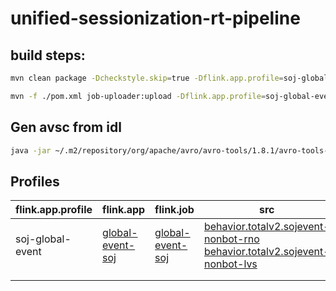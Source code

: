 # unified-sessionization-rt-pipeline

## build steps:

```bash
mvn clean package -Dcheckstyle.skip=true -Dflink.app.profile=soj-global-event;

mvn -f ./pom.xml job-uploader:upload -Dflink.app.profile=soj-global-event;
```

## Gen avsc from idl

```bash
java -jar ~/.m2/repository/org/apache/avro/avro-tools/1.8.1/avro-tools-1.8.1.jar idl2schemata src/main/resources/avdl/CommonTypes.avdl
```

## Profiles
| flink.app.profile | flink.app                                                    | flink.job                                                    | src                                                          | tgt                                                          |
| ----------------- | ------------------------------------------------------------ | ------------------------------------------------------------ | ------------------------------------------------------------ | ------------------------------------------------------------ |
| soj-global-event  | [global-event-soj](https://rhs-portal.vip.ebay.com/flink/application/global-event-soj) | [global-event-soj](https://rhs-portal.vip.ebay.com/flink/job/global-event-soj/global-event-soj) | [behavior.totalv2.sojevent-nonbot-rno](https://rhs-portal.vip.ebay.com/kafka/topic/behavior.totalv2/behavior.totalv2.sojevent-nonbot-rno) [behavior.totalv2.sojevent-nonbot-lvs](https://rhs-portal.vip.ebay.com/kafka/topic/behavior.totalv2/behavior.totalv2.sojevent-nonbot-lvs) | [unified.tracking.prod.global.event.soj.page](https://rhs-portal.vip.ebay.com/kafka/topic/unified.tracking/unified.tracking.prod.global.event.soj.page) |
|                   |                                                              |                                                              |                                                              |                                                              |
|                   |                                                              |                                                              |                                                              |             

